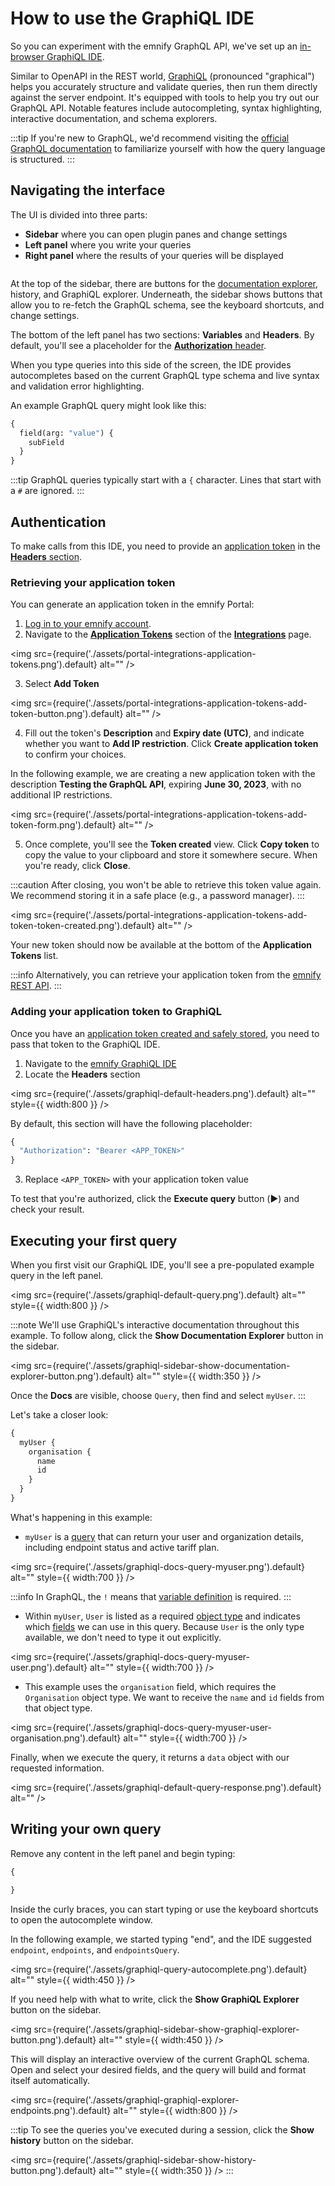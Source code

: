 # How to use the GraphiQL IDE

So you can experiment with the emnify GraphQL API, we've set up an [in-browser GraphiQL IDE](https://graphql-playground.emnify.net/). 

Similar to OpenAPI in the REST world, [GraphiQL](https://github.com/graphql/graphiql) (pronounced "graphical") helps you accurately structure and validate queries, then run them directly against the server endpoint.
It's equipped with tools to help you try out our GraphQL API.
Notable features include autocompleting, syntax highlighting, interactive documentation, and schema explorers.

:::tip
If you're new to GraphQL, we'd recommend visiting the [official GraphQL documentation](https://graphql.org/learn/) to familiarize yourself with how the query language is structured.
:::

## Navigating the interface

The UI is divided into three parts:

- **Sidebar** where you can open plugin panes and change settings
- **Left panel** where you write your queries
- **Right panel** where the results of your queries will be displayed

<!-- Same screenshot as the graphql-playground README -->
<img
  src="https://user-images.githubusercontent.com/25433336/225385087-37c5fa5c-4b23-4fca-a1b5-675974392473.png"
  alt=""
/>

At the top of the sidebar, there are buttons for the [documentation explorer](#documentation-explorer), history, and GraphiQL explorer. 
Underneath, the sidebar shows buttons that allow you to re-fetch the GraphQL schema, see the keyboard shortcuts, and change settings.

The bottom of the left panel has two sections: **Variables** and **Headers**.
By default, you'll see a placeholder for the [**Authorization** header](#authentication).

When you type queries into this side of the screen, the IDE provides autocompletes based on the current GraphQL type schema and live syntax and validation error highlighting.

An example GraphQL query might look like this:

```graphql
{
  field(arg: "value") {
    subField
  }
}
```

:::tip
GraphQL queries typically start with a `{` character. 
Lines that start with a `#` are ignored.
:::

## Authentication

To make calls from this IDE, you need to provide an [application token](#retrieving-your-application-token) in the [**Headers** section](#adding-your-application-token-to-graphiql).

### Retrieving your application token

You can generate an application token in the emnify Portal:

1. [Log in to your emnify account](https://portal.emnify.com/sign).
2. Navigate to the [**Application Tokens**](https://portal.emnify.com/integrations#application-tokens) section of the [**Integrations**](https://portal.emnify.com/integrations) page.

<img
  src={require('./assets/portal-integrations-application-tokens.png').default}
  alt=""
/>

3. Select **Add Token**

<img
  src={require('./assets/portal-integrations-application-tokens-add-token-button.png').default}
  alt=""
/>

4. Fill out the token's **Description** and **Expiry date (UTC)**, and indicate whether you want to **Add IP restriction**. 
Click **Create application token** to confirm your choices.

In the following example, we are creating a new application token with the description **Testing the GraphQL API**, expiring **June 30, 2023**, with no additional IP restrictions.

<img
  src={require('./assets/portal-integrations-application-tokens-add-token-form.png').default}
  alt=""
/>

5. Once complete, you'll see the **Token created** view.
Click **Copy token** to copy the value to your clipboard and store it somewhere secure.
When you're ready, click **Close**.

:::caution
After closing, you won't be able to retrieve this token value again.
We recommend storing it in a safe place (e.g., a password manager).
:::

<img
  src={require('./assets/portal-integrations-application-tokens-add-token-token-created.png').default}
  alt=""
/>

Your new token should now be available at the bottom of the **Application Tokens** list.

:::info
Alternatively, you can retrieve your application token from the [emnify REST API](/rest-api/authentication#authenticate-with-an-application-token).
:::

### Adding your application token to GraphiQL

Once you have an [application token created and safely stored](#retrieving-your-application-token), you need to pass that token to the GraphiQL IDE.

1. Navigate to the [emnify GraphiQL IDE](https://graphql-playground.emnify.net/)
2. Locate the **Headers** section 

<img
  src={require('./assets/graphiql-default-headers.png').default}
  alt=""
  style={{ width:800 }}
/>

By default, this section will have the following placeholder:

```graphql
{
  "Authorization": "Bearer <APP_TOKEN>"
}
```

3. Replace `<APP_TOKEN>` with your application token value

To test that you're authorized, click the **Execute query** button (▶️) and check your result.

## Executing your first query

When you first visit our GraphiQL IDE, you'll see a pre-populated example query in the left panel.

<img
  src={require('./assets/graphiql-default-query.png').default}
  alt=""
  style={{ width:800 }}
/>

:::note
We'll use GraphiQL's interactive documentation throughout this example. 
To follow along, click the **Show Documentation Explorer** button in the sidebar.

<img
  src={require('./assets/graphiql-sidebar-show-documentation-explorer-button.png').default}
  alt=""
  style={{ width:350 }}
/>

Once the **Docs** are visible, choose `Query`, then find and select `myUser`.
:::

Let's take a closer look:

```graphql
{
  myUser {
    organisation {
      name
      id
    }
  }
}
```

What's happening in this example:
- `myUser` is a [query](https://graphql.org/learn/queries/) that can return your user and organization details, including endpoint status and active tariff plan.

<img
  src={require('./assets/graphiql-docs-query-myuser.png').default}
  alt=""
  style={{ width:700 }}
/>

:::info
In GraphQL, the `!` means that [variable definition](https://graphql.org/learn/queries/#variable-definitions) is required.
:::

- Within `myUser`, `User` is listed as a required [object type](https://graphql.org/learn/schema/#object-types-and-fields) and indicates which [fields](https://graphql.org/learn/queries/#fields) we can use in this query. 
Because `User` is the only type available, we don't need to type it out explicitly.

<img
  src={require('./assets/graphiql-docs-query-myuser-user.png').default}
  alt=""
  style={{ width:700 }}
/>

- This example uses the `organisation` field, which requires the `Organisation` object type. 
We want to receive the `name` and `id` fields from that object type.

<img
  src={require('./assets/graphiql-docs-query-myuser-user-organisation.png').default}
  alt=""
  style={{ width:700 }}
/>

Finally, when we execute the query, it returns a `data` object with our requested information.

<img
  src={require('./assets/graphiql-default-query-response.png').default}
  alt=""
/>

## Writing your own query

Remove any content in the left panel and begin typing:

```graphql
{

}
```

Inside the curly braces, you can start typing or use the keyboard shortcuts to open the autocomplete window.

In the following example, we started typing "end", and the IDE suggested `endpoint`, `endpoints`, and `endpointsQuery`.

<img
  src={require('./assets/graphiql-query-autocomplete.png').default}
  alt=""
  style={{ width:450 }}
/>

If you need help with what to write, click the **Show GraphiQL Explorer** button on the sidebar.

<img
  src={require('./assets/graphiql-sidebar-show-graphiql-explorer-button.png').default}
  alt=""
  style={{ width:450 }}
/>

This will display an interactive overview of the current GraphQL schema.
Open and select your desired fields, and the query will build and format itself automatically.

<img
  src={require('./assets/graphiql-graphiql-explorer-endpoints.png').default}
  alt=""
  style={{ width:800 }}
/>

:::tip
To see the queries you've executed during a session, click the **Show history** button on the sidebar.

<img
  src={require('./assets/graphiql-sidebar-show-history-button.png').default}
  alt=""
  style={{ width:350 }}
/>
:::
